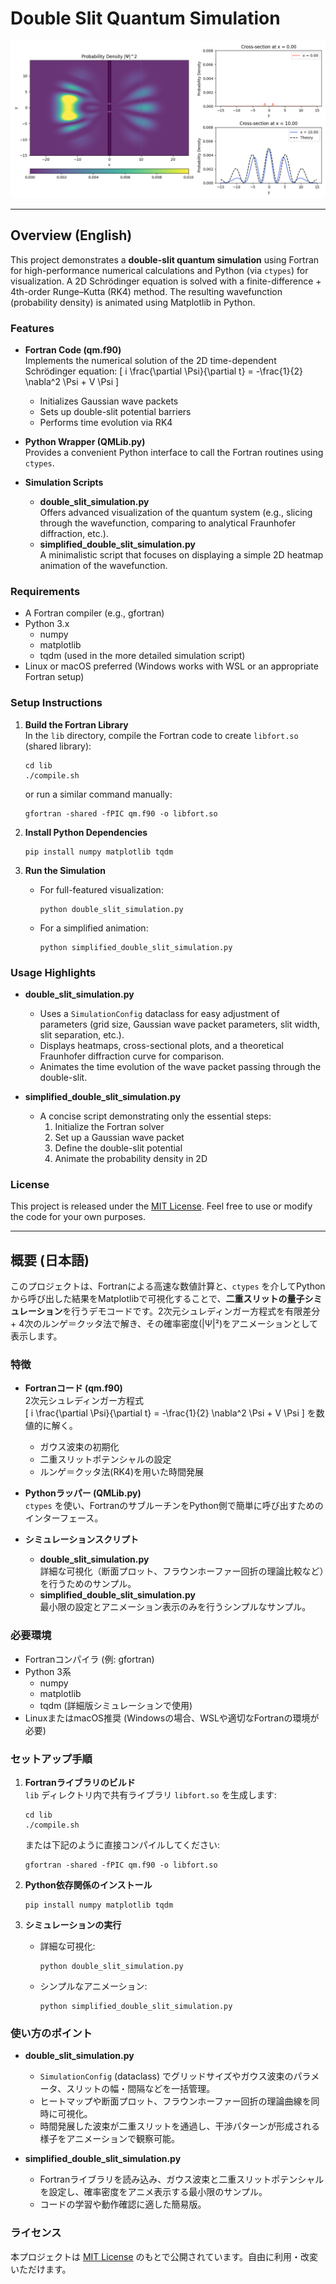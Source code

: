 # Double Slit Quantum Simulation

![Simulation Image](fig/double_slit.png)

---

## Overview (English)

This project demonstrates a **double-slit quantum simulation** using Fortran for high-performance numerical calculations and Python (via `ctypes`) for visualization. A 2D Schrödinger equation is solved with a finite-difference + 4th-order Runge–Kutta (RK4) method. The resulting wavefunction (probability density) is animated using Matplotlib in Python.

### Features

- **Fortran Code (qm.f90)**  
  Implements the numerical solution of the 2D time-dependent Schrödinger equation:
  \[
    i \frac{\partial \Psi}{\partial t} = -\frac{1}{2} \nabla^2 \Psi + V \Psi
  \]
  - Initializes Gaussian wave packets  
  - Sets up double-slit potential barriers  
  - Performs time evolution via RK4

- **Python Wrapper (QMLib.py)**  
  Provides a convenient Python interface to call the Fortran routines using `ctypes`.

- **Simulation Scripts**
  - **double_slit_simulation.py**  
    Offers advanced visualization of the quantum system (e.g., slicing through the wavefunction, comparing to analytical Fraunhofer diffraction, etc.).
  - **simplified_double_slit_simulation.py**  
    A minimalistic script that focuses on displaying a simple 2D heatmap animation of the wavefunction.

### Requirements

- A Fortran compiler (e.g., gfortran)
- Python 3.x
  - numpy
  - matplotlib
  - tqdm (used in the more detailed simulation script)
- Linux or macOS preferred (Windows works with WSL or an appropriate Fortran setup)

### Setup Instructions

1. **Build the Fortran Library**  
   In the `lib` directory, compile the Fortran code to create `libfort.so` (shared library):

   ```
   cd lib
   ./compile.sh
   ```

   or run a similar command manually:

   ```
   gfortran -shared -fPIC qm.f90 -o libfort.so
   ```

2. **Install Python Dependencies**

   ```
   pip install numpy matplotlib tqdm
   ```

3. **Run the Simulation**
   - For full-featured visualization:

     ```
     python double_slit_simulation.py
     ```

   - For a simplified animation:

     ```
     python simplified_double_slit_simulation.py
     ```

### Usage Highlights

- **double_slit_simulation.py**  
  - Uses a `SimulationConfig` dataclass for easy adjustment of parameters (grid size, Gaussian wave packet parameters, slit width, slit separation, etc.).
  - Displays heatmaps, cross-sectional plots, and a theoretical Fraunhofer diffraction curve for comparison.
  - Animates the time evolution of the wave packet passing through the double-slit.

- **simplified_double_slit_simulation.py**  
  - A concise script demonstrating only the essential steps:
    1. Initialize the Fortran solver  
    2. Set up a Gaussian wave packet  
    3. Define the double-slit potential  
    4. Animate the probability density in 2D

### License

This project is released under the [MIT License](https://opensource.org/licenses/MIT). Feel free to use or modify the code for your own purposes.

---

## 概要 (日本語)

このプロジェクトは、Fortranによる高速な数値計算と、`ctypes` を介してPythonから呼び出した結果をMatplotlibで可視化することで、**二重スリットの量子シミュレーション**を行うデモコードです。2次元シュレディンガー方程式を有限差分 + 4次のルンゲ＝クッタ法で解き、その確率密度(|Ψ|²)をアニメーションとして表示します。

### 特徴

- **Fortranコード (qm.f90)**  
  2次元シュレディンガー方程式  
  \[
    i \frac{\partial \Psi}{\partial t} = -\frac{1}{2} \nabla^2 \Psi + V \Psi
  \]
  を数値的に解く。  
  - ガウス波束の初期化  
  - 二重スリットポテンシャルの設定  
  - ルンゲ＝クッタ法(RK4)を用いた時間発展

- **Pythonラッパー (QMLib.py)**  
  `ctypes` を使い、FortranのサブルーチンをPython側で簡単に呼び出すためのインターフェース。

- **シミュレーションスクリプト**
  - **double_slit_simulation.py**  
    詳細な可視化（断面プロット、フラウンホーファー回折の理論比較など）を行うためのサンプル。
  - **simplified_double_slit_simulation.py**  
    最小限の設定とアニメーション表示のみを行うシンプルなサンプル。

### 必要環境

- Fortranコンパイラ (例: gfortran)
- Python 3系
  - numpy
  - matplotlib
  - tqdm (詳細版シミュレーションで使用)
- LinuxまたはmacOS推奨 (Windowsの場合、WSLや適切なFortranの環境が必要)

### セットアップ手順

1. **Fortranライブラリのビルド**  
   `lib` ディレクトリ内で共有ライブラリ `libfort.so` を生成します:

   ```
   cd lib
   ./compile.sh
   ```

   または下記のように直接コンパイルしてください:

   ```
   gfortran -shared -fPIC qm.f90 -o libfort.so
   ```

2. **Python依存関係のインストール**

   ```
   pip install numpy matplotlib tqdm
   ```

3. **シミュレーションの実行**
   - 詳細な可視化:

     ```
     python double_slit_simulation.py
     ```

   - シンプルなアニメーション:

     ```
     python simplified_double_slit_simulation.py
     ```

### 使い方のポイント

- **double_slit_simulation.py**  
  - `SimulationConfig` (dataclass) でグリッドサイズやガウス波束のパラメータ、スリットの幅・間隔などを一括管理。  
  - ヒートマップや断面プロット、フラウンホーファー回折の理論曲線を同時に可視化。  
  - 時間発展した波束が二重スリットを通過し、干渉パターンが形成される様子をアニメーションで観察可能。

- **simplified_double_slit_simulation.py**  
  - Fortranライブラリを読み込み、ガウス波束と二重スリットポテンシャルを設定し、確率密度をアニメ表示する最小限のサンプル。
  - コードの学習や動作確認に適した簡易版。

### ライセンス

本プロジェクトは [MIT License](https://opensource.org/licenses/MIT) のもとで公開されています。自由に利用・改変いただけます。
